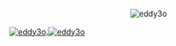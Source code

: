 
<p align="center" ><img src="https://github-readme-stats.vercel.app/api/top-langs/?username=eddy3o&hide_progress=true&layout=donut" alt="eddy3o" /></p>

<a href="https://github.com/anuraghazra/github-readme-stats">
  <img align="center" src="https://github-readme-stats.vercel.app/api?username=eddy3o&show_icons=true&locale=en" alt="eddy3o" />
</a>
<a href="https://github.com/anuraghazra/convoychat">
  <img align="center" src="https://github-readme-streak-stats.herokuapp.com/?user=eddy3o&" alt="eddy3o" />
</a>

